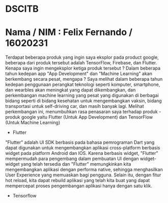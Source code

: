 # DSCITB
# Nama / NIM : Felix Fernando / 16020231 
Terdapat beberapa produk yang ingin saya eksplor pada product google, beberapa dari produk tersebut adalah TensorFlow, Firebase, dan Flutter. Kenapa saya ingin mengeksplor ketiga produk tersebut ? Dalam beberapa tahun kedepan app "App Development" dan "Machine Learning" akan berkembang secara pesat, mengapa ? Saya melihat dalam beberapa tahun kedepan penggunaan perangkat teknologi seperti komputer, smartphone, dan wearbles akan meningkat yang dapat dikembangkan, dan perkembangan machine learning yang pesat yang digunakan di berbagai bidang seperti di bidang kesehatan untuk mengembangkan vaksin, bidang transportasi untuk self-driving car, dan masih banyak lagi. Melihat perkembangan ini, menumbuhkan rasa penasaran saya terhadap produk - produk google yaitu Flutter (Untuk App Development) dan TensorFlow (Untuk Machine Learning)

- Flutter 

"Flutter" adalah UI SDK berbasis pada bahasa pemrograman Dart yang dapat digunakan untuk mengembangkan aplikasi cross-platform berbasis widget pada platform Android dan IOS. Karena berbasis widget, "Flutter" mempermudah para pengembang dalam pembuatan UI dengan widget-widget yang telah tersedia dan "Flutter" memungkinkan kita mengembangkan aplikasi dengan performa native, sehingga menghasilkan User Experience yang memuaskan bagi pengguna. Selain itu, dengan fitur hot reload, kita dapat rebuild aplikasi yang telah kita buat yang dapat mempercepat proses pengembangan aplikasi hanya dengan satu klik.

- Tensorflow
